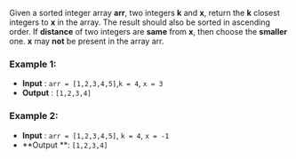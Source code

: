 Given a sorted integer array **arr**, two integers **k** and **x**, return the **k** closest integers to **x** in the array. The result should also be sorted in ascending order. If **distance** of two integers are **same** from **x**, then choose the **smaller** one. **x** may **not** be present in the array arr.

### Example 1:

- **Input** :  `arr = [1,2,3,4,5]`,`k = 4`, `x = 3`    	
- **Output** : `[1,2,3,4]`

### Example 2:

- **Input** : `arr = [1,2,3,4,5]`, `k = 4`, `x = -1`
- **Output **:  `[1,2,3,4]`